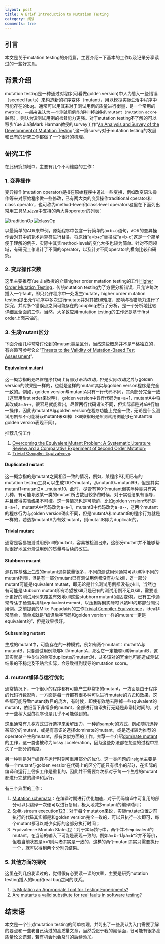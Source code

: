 ```yaml
---
layout: post
title: A Brief Introduction to Mutation Testing
category: 阅读
comments: true
---
```



## 引言

本文是关于mutation testing的介绍篇，主要介绍一下基本的工作以及记录分享读过的一些好文章。

## 背景介绍

mutation testing是一种通过对程序(可看做golden version)中人为插入一些错误（seeded faults）来构造新的程序变体（mutant），用以模拟实际生活中程序中可能存在的bug。通常可以用其来对于测试用例的质量进行衡量，是一个常用的metrics，一般来说认为一个测试用例能够kill掉越多的mutant（mutation score越高），则认为该测试用例的检错能力更强。对于mutation testing不了解的可以移步Yue Jia和Mark Harman教授的survey工作“[An Analysis and Survey of the Development of Mutation Testing](http://ieeexplore.ieee.org/document/5487526/)”,这一篇survey对于mutation testing的发展和已有的研究工作都做了一个很好的梳理。

## 研究工作
在此研究领域中，主要有几个不同维度的工作：

### 1. 变异操作
变异操作(mutation operator)是指在原始程序中通过一些变换，例如改变语法操作等来对原始程序做一些修改，已有两大类的变异操作traditional operator和class operator，也可称为method-level和class-level operators这里在下面列出常用工具[MuJava](http://delivery.acm.org/10.1145/1140000/1134425/p827-ma.pdf?ip=114.212.81.253&id=1134425&acc=ACTIVE%20SERVICE&key=BF85BBA5741FDC6E%2E180A41DAF8736F97%2E4D4702B0C3E38B35%2E4D4702B0C3E38B35&CFID=956104855&CFTOKEN=90259377&__acm__=1499163920_8a2c80a29e178a0f4fe3841c2fd7e648)中支持的两大类operator的列表：

![traditionOp](http://oskh0ynw2.bkt.clouddn.com/traditionOp.png "method-level operators supported in MuJava")
![classOp](http://oskh0ynw2.bkt.clouddn.com/classOp.png "class-level operators supported in MuJava")

以最简单的AOR来举例，原始程序中包含一行简单的a=b+c语句，AOR的变异操作会对其中的算术运算符进行替换，将原始“a=b+c”替换成“a=b-c”,这是一个简单便于理解的例子，实际中其实method-level的变化大多也较为简单。针对不同领域，有研究工作设计了不同的operator，以及针对不同operator的横向比较和研究。

### 2. 变异操作次数
这里主要推荐Yue Jia教授的介绍higher order mutation testing的工作[Higher Order Mutation Testing](http://xueshu.baidu.com/s?wd=paperuri%3A%28256e59987845f8910d43dbee99522737%29&filter=sc_long_sign&tn=SE_xueshusource_2kduw22v&sc_vurl=http%3A%2F%2Fwww.sciencedirect.com%2Fscience%2Farticle%2Fpii%2FS0950584909000688&ie=utf-8&sc_us=15796804892534341782)，传统mutation testing为了方便分析错误，只允许每次插入一个fault，即只允许程序中一处发生mutate，higher order mutation testing提出允许程序中多次进行mutate并对其被kill难度、影响与检错能力进行了探究，并对多个错误点之间可能存在的coupling进行了分析，是一个分析地比较详细且全面的工作。当然，大多数应用mutation testing的工作还是基于first order上面来做的。

### 3. 生成mutant区分
下面介绍几种常常讨论到的mutant类型区分，当然这些概念并不是严格独立的，有兴趣可参考论文“[Threats to the Validity of Mutation-Based Test Assessment](http://discovery.ucl.ac.uk/1508136/1/ISSTA16.pdf)”。
#### Equivalent mutant
这一概念指的是尽管程序代码上有部分语法改动，但是实际改动之后与golden version的效果是一样的，也就是这样的mutant其实与golden version程序是完全一致的。例如，golden version与mutantA只有一行代码不同，其余部分完全一致（这里用first order来说明），golden version中该行代码为a=a+1，mutantA中将其改成a=a++，很容易就能看出，尽管两行代码语法不同，但实际都是对a进行加一操作，因此该mutantA与golden version在程序功能上完全一致，无论是什么测试用例都不可能将该mutant来kill掉（kill掉指的是某测试用例能够在mutant和golden version表现不同）。

推荐几份工作：

1. [Overcoming the Equivalent Mutant Problem: A Systematic Literature Review and a Comparative Experiment of Second Order Mutation](http://xueshu.baidu.com/s?wd=paperuri%3A%283e6cce8158c7abe27c9e8553b9ec64ee%29&filter=sc_long_sign&tn=SE_xueshusource_2kduw22v&sc_vurl=http%3A%2F%2Fieeexplore.ieee.org%2Fdocument%2F6613487%2F&ie=utf-8&sc_us=17936251164219202183);
2. [Trivial Compiler Equivalence](http://delivery.acm.org/10.1145/2820000/2818867/p936-papadakis.pdf?ip=114.212.81.253&id=2818867&acc=ACTIVE%20SERVICE&key=BF85BBA5741FDC6E%2E180A41DAF8736F97%2E4D4702B0C3E38B35%2E4D4702B0C3E38B35&CFID=956104855&CFTOKEN=90259377&__acm__=1499165914_ab10f5f1acdfb62eab3d314dc68f76e8).

#### Duplicated mutant
这一概念指的是mutant之间相互一致的情况，例如，某程序P利用已有的mutation testing工具可以生成100个mutant，从mutant0~mutant99，但是其实mutant1=mutant2=...mutant10，此时，尽管有100个mutant但实际种类只有某几种，有可能导致某一类的mutant所占数目较多的时候，对于实验结果有误导，并且使得实验结果不可控。这一类情况也是可能的，比如golden version代码是a=a+1，mutantA中代码改为a=a-1，mutantB中代码改为a=a--，这两个mutant的程序行为与golden version确实不同，但是mutantA和mutantB的程序行为就是一样的，若选择mutantA为有效mutant，则mutantB即为duplicate的。

#### Trivial mutant
通常是容易被测试用例kill的mutant，容易被检测出来，这部分mutant并不能够帮助很好地区分测试用例的质量与后续的改进。

#### Stubborn mutant
源程序基础上生成的mutant通常数量很多，不同的测试用例通常可以kill掉不同的mutant列表，但是有一部分mutant已有测试用例都没有办法kill，这一部分mutant可能是equivalent mutant，即无论是什么测试用例都没有办kill，当然也有可能是stubborn mutant即有希望被kill只是已有的测试用例不足以kill，需要设计更好的测试用例来覆盖有效地kill这些stubborn mutant(顽固变体)。已有工作通常专注于检测并排除equivalent mutant，以达到得到实际可以被kill的那部分测试用例。之前提到的Mike Papadakis的工作[Trivial Compiler Equivalence](http://delivery.acm.org/10.1145/2820000/2818867/p936-papadakis.pdf?ip=114.212.81.253&id=2818867&acc=ACTIVE%20SERVICE&key=BF85BBA5741FDC6E%2E180A41DAF8736F97%2E4D4702B0C3E38B35%2E4D4702B0C3E38B35&CFID=956104855&CFTOKEN=90259377&__acm__=1499165914_ab10f5f1acdfb62eab3d314dc68f76e8)，idea非常简单，简单点就是“编译后字节码和golden version一样的mutant一定是equivalent的”，但是效果很好。

#### Subsuming mutant
生成的mutant中，可能存在的一种模式，例如有两个mutant：mutantA与mutantB，只要测试用例能够kill掉mutantA，那么它一定能够kill掉mutantB，这其实就是一种类似的单项duplicate的mutant对，过多该对的冗余也可能造成测试结果的不稳定及不贴合实际，会导致得到误导的mutation score。

### 4. mutant编译与运行优化
通常情况下，一个很小的程序都有可能产生非常多的mutant，一方面是由于程序的代码行数影响，一方面是每一行都有很多种可以进行mutate的方式和效果，这些都可能导致mutant数目的庞大，有时候，即使有效地去除掉一些equivalent的mutant，依旧留下非常多的mutant，全部进行编译执行无疑是非常耗时间的，对于一些稍大型的程序也是几乎不可能做到的。

这里通常有几种方式进行选择来缓解压力，一种的sample的方式，例如随机选择某部分的mutant，或是有意识的选择dominate的mutant，或是选择较为推荐的operator产生的mutant，都有类似方面的工作，推荐一个介绍[dominate mutant](http://xueshu.baidu.com/s?wd=paperuri%3A%28cabf55adc3206503eb2ba1d53cecb552%29&filter=sc_long_sign&tn=SE_xueshusource_2kduw22v&sc_vurl=http%3A%2F%2Fdl.acm.org%2Fcitation.cfm%3Fid%3D2950322&ie=utf-8&sc_us=7845304006429058160)的工作，这一类也被称为lossy acceleration，因为这些办法都在加速的过程中损失了一部分的精度。

另一种则是对于编译与运行时刻可重用部分的优化。这一类问题的insight主要是每一个mutant与golden version在代码上的区分可能只有很小的部分，在实际的编译和运行上很多工作是重复的，因此并不需要每次都对于每一个生成的mutant都进行完整的编译和运行。

有三个典型的工作：

1. [Mutation schemata](http://xueshu.baidu.com/s?wd=paperuri%3A%282809f8063dde3aad31d92a09a21e7b76%29&filter=sc_long_sign&tn=SE_xueshusource_2kduw22v&sc_vurl=http%3A%2F%2Fdx.doi.org%2F10.1145%2F154183.154265&ie=utf-8&sc_us=12278191206072157693)：在编译时期进行优化加速，对于代码编译中可复用的部分可以只编译一次便可以进行复用，极大地减少mutant的编译时间；
2. Split-stream execution[1](https://www.computer.org/csdl/proceedings/icst/2016/1827/00/1827a320-abs.html)[2](http://xueshu.baidu.com/s?wd=paperuri%3A%289e82a4714ebac38be5968f0671d228b2%29&filter=sc_long_sign&tn=SE_xueshusource_2kduw22v&sc_vurl=http%3A%2F%2Fieeexplore.ieee.org%2Fdocument%2F7883390%2F&ie=utf-8&sc_us=16933628091378364782)[3](http://xueshu.baidu.com/s?wd=paperuri%3A%283cc51623c21499729b7a460298899a6f%29&filter=sc_long_sign&tn=SE_xueshusource_2kduw22v&sc_vurl=http%3A%2F%2Fonlinelibrary.wiley.com%2Fdoi%2F10.1002%2Fspe.4380210704%2Fpdf&ie=utf-8&sc_us=17805333039950884866)：对于每个mutation来说，实际mutate位置之前执行的代码其实都是和golden version完全一致的，可以只执行一次即可，每个mutant都可以减少实际的这部分执行时间；
3. Equivalence Modulo States[1](http://homes.cs.washington.edu/~mernst/pubs/state-infection-issta2014.pdf)[2](http://xueshu.baidu.com/s?wd=paperuri%3A%2858fc680748b07dfa0259884a40309fe8%29&filter=sc_long_sign&tn=SE_xueshusource_2kduw22v&sc_vurl=http%3A%2F%2Farxiv.org%2Fabs%2F1702.06689&ie=utf-8&sc_us=982844565878477910)：对于实际执行中，两个并不equivalent的mutant，在当前的输入下可能是表现一致的，例如a=b+1与a=b*2并不等价，但若当前状态是b=1则两者其实是一致的，这样的两个mutant其实只需要执行一个，就可以得到两个分别的结果。

### 5. 其他方面的探究
这里在列几份我读过的，觉得很有必要读一读的文章，主要是研究mutation testing插入的bug和real bug之间的联系。

1. [Is Mutation an Appropriate Tool for Testing Experiments?](http://xueshu.baidu.com/s?wd=paperuri%3A%2801758bb3969f24e63085fd29e82a9932%29&filter=sc_long_sign&tn=SE_xueshusource_2kduw22v&sc_vurl=http%3A%2F%2Fdl.acm.org%2Fcitation.cfm%3Fdoid%3D1062455.1062530&ie=utf-8&sc_us=8900140854107636296)
2. [Are mutants a valid substitute for real faults in software testing?](http://xueshu.baidu.com/s?wd=paperuri%3A%2891bd9ecd06648d03f776a6580df09dd8%29&filter=sc_long_sign&tn=SE_xueshusource_2kduw22v&sc_vurl=http%3A%2F%2Fdl.acm.org%2Fcitation.cfm%3Fid%3D2635929&ie=utf-8&sc_us=13584674297190939879)

## 结束语
本文是一个针对mutation testing的简单梳理，并列出了一些我认为入门需要了解的要点和一些我自己读过的高质量文章，当然受限于我的阅读面，很可能有很多高质量论文遗漏，若有机会也会及时的后续添加。